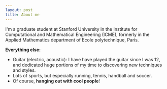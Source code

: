 ```yaml
---
layout: post
title: About me
---
```


I'm a graduate student at Stanford University in the Institute for Computational and Mathematical Engineering (ICME), formerly in the Applied Mathematics department of Ecole polytechnique, Paris.

<b>Everything else:</b>

- Guitar (electric, acoustic): I have have played the guitar since I was 12, and dedicated huge portions of my time to discovering new techniques and styles.
- Lots of sports, but especially running, tennis, handball and soccer.
- Of course, <b>hanging out with cool people</b>!
